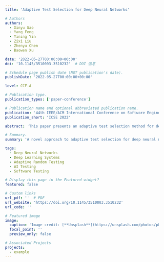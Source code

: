 ```yaml
---
title: 'Adaptive Test Selection for Deep Neural Networks'

# Authors
authors:
  - Xinyu Gao
  - Yang Feng
  - Yining Yin
  - Zixi Liu
  - Zhenyu Chen
  - Baowen Xu

date: '2022-05-27T00:00:00+00:00'
doi: '10.1145/3510003.3510232'  # DOI 信息

# Schedule page publish date (NOT publication's date).
publishDate: '2022-05-27T00:00:00+00:00'  

level: CCF-A

# Publication type.
publication_types: ['paper-conference']

# Publication name and optional abbreviated publication name.
publication: '44th IEEE/ACM International Conference on Software Engineering'
publication_short: 'ICSE 2022'

abstract: 'This paper presents an adaptive test selection method for deep neural networks, focusing on optimizing test coverage and efficiency.'

# Summary.
summary: 'A novel approach to adaptive test selection for deep neural networks, improving testing efficiency and robustness.'

tags:
  - Deep Neural Networks
  - Deep Learning Systems
  - Adaptive Random Testing
  - AI Testing
  - Software Testing

# Display this page in the Featured widget?
featured: false

# Custom links
url_pdf: ''  # PDF
url_website: 'https://doi.org/10.1145/3510003.3510232'
url_code: ''

# Featured image
image:
  caption: 'Image credit: [**Unsplash**](https://unsplash.com/photos/pLCdAaMFLTE)'
  focal_point: ''
  preview_only: false

# Associated Projects
projects:
  - example
---
```

